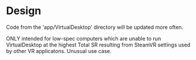 
# Design

Code from the 'app/VirtualDesktop' directory will be updated more often.

ONLY intended for low-spec computers which are unable to run VirtualDesktop at the highest Total SR resulting from SteamVR settings used by other VR applicatons. Unusual use case.


